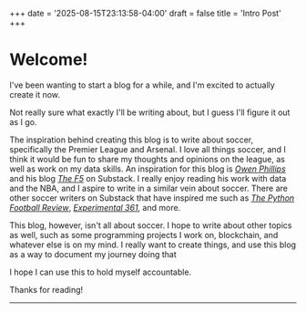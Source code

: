 +++
date = '2025-08-15T23:13:58-04:00'
draft = false
title = 'Intro Post'
+++

Welcome!
===============

I've been wanting to start a blog for a while, and I'm excited to actually create it now. 

Not really sure what exactly I'll be writing about, but I guess I'll figure it out as I go.

The inspiration behind creating this blog is to write about soccer, specifically the Premier League and Arsenal. I love all things soccer, and I think it would be fun to share my thoughts and opinions on the league, as well as work on my data skills. An inspiration for this blog is *[Owen Phillips](https://x.com/owenlhjphillips)* and his blog [*The F5*](https://thef5.substack.com/) on Substack. I really enjoy reading his work with data and the NBA, and I aspire to write in a similar vein about soccer. 
There are other soccer writers on Substack that have inspired me such as *[The Python Football Review](https://www.pythonfootball.com/?utm_campaign=profile_chips)*, *[Experimental 361](https://www.experimental361.com/)*, and more. 

This blog, however, isn't all about soccer. I hope to write about other topics as well, such as some programming projects I work on, blockchain, and whatever else is on my mind.
I really want to create things, and use this blog as a way to document my journey doing that

I hope I can use this to hold myself accountable.

Thanks for reading!

---